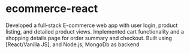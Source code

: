 # ecommerce-react
Developed a full-stack E-commerce web app with user login, product listing, and detailed product views. Implemented cart functionality and a shopping details page for order summary and checkout. Built using [React/Vanilla JS], and Node.js, MongoDb as backend 
